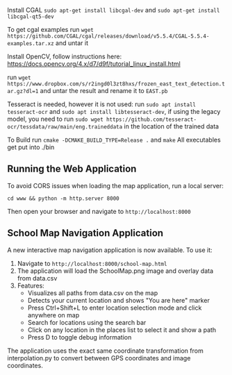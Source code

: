 Install CGAL `sudo apt-get install libcgal-dev` and `sudo apt-get install libcgal-qt5-dev`

To get cgal examples run `wget https://github.com/CGAL/cgal/releases/download/v5.5.4/CGAL-5.5.4-examples.tar.xz` and untar it

Install OpenCV, follow instructions here: https://docs.opencv.org/4.x/d7/d9f/tutorial_linux_install.html

run `wget https://www.dropbox.com/s/r2ingd0l3zt8hxs/frozen_east_text_detection.tar.gz?dl=1` and untar the result and rename it to `EAST.pb`

Tesseract is needed, however it is not used: run `sudo apt install tesseract-ocr` and `sudo apt install libtesseract-dev`, if using the legacy model, you need to run `sudo wget https://github.com/tesseract-ocr/tessdata/raw/main/eng.traineddata` in the location of the trained data

To Build run `cmake -DCMAKE_BUILD_TYPE=Release .` and `make`
All executables get put into ./bin

## Running the Web Application

To avoid CORS issues when loading the map application, run a local server:

```
cd www && python -m http.server 8000
```

Then open your browser and navigate to `http://localhost:8000`

## School Map Navigation Application

A new interactive map navigation application is now available. To use it:

1. Navigate to `http://localhost:8000/school-map.html`
2. The application will load the SchoolMap.png image and overlay data from data.csv
3. Features:
   - Visualizes all paths from data.csv on the map
   - Detects your current location and shows "You are here" marker
   - Press Ctrl+Shift+L to enter location selection mode and click anywhere on map
   - Search for locations using the search bar
   - Click on any location in the places list to select it and show a path
   - Press D to toggle debug information
 
The application uses the exact same coordinate transformation from interpolation.py to convert between GPS coordinates and image coordinates.
